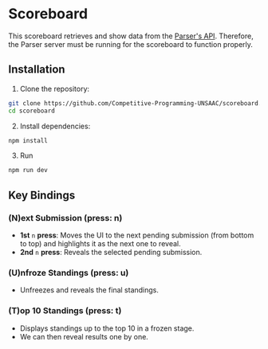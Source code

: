 # Scoreboard

This scoreboard retrieves and show data from the [Parser's API](https://github.com/Competitive-Programming-UNSAAC/parser). Therefore, the Parser server must be running for the scoreboard to function properly.

## Installation

1. Clone the repository:
```bash
git clone https://github.com/Competitive-Programming-UNSAAC/scoreboard.git
cd scoreboard
```

2. Install dependencies:
```bash
npm install
```

3. Run
```bash
npm run dev
```

## Key Bindings

### (N)ext Submission (press: n)
- **1st** `n` **press**: Moves the UI to the next pending submission (from bottom to top) and highlights it as the next one to reveal.
- **2nd** `n` **press**: Reveals the selected pending submission.

### (U)nfroze Standings (press: u)
- Unfreezes and reveals the final standings.

### (T)op 10 Standings (press: t)
- Displays standings up to the top 10 in a frozen stage.
- We can then reveal results one by one.
